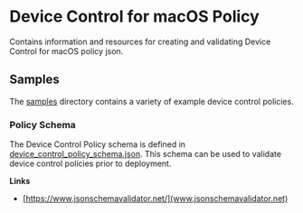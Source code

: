 # Device Control for macOS Policy

Contains information and resources for creating and validating Device Control for macOS policy json.

## Samples

The [samples](samples/README.md) directory contains a variety of example device control policies.



### Policy Schema

The Device Control Policy schema is defined in [device_control_policy_schema.json](./device_control_policy_schema.json).  This schema can be used to validate device control policies prior to deployment.

**Links**
* [https://www.jsonschemavalidator.net/](www.jsonschemavalidator.net)

